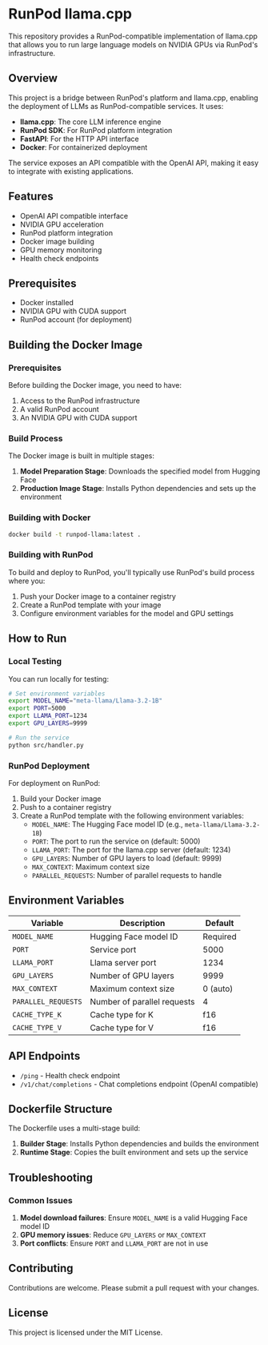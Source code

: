 # RunPod llama.cpp

This repository provides a RunPod-compatible implementation of llama.cpp that allows you to run large language models on NVIDIA GPUs via RunPod's infrastructure.

## Overview

This project is a bridge between RunPod's platform and llama.cpp, enabling the deployment of LLMs as RunPod-compatible services. It uses:

- **llama.cpp**: The core LLM inference engine
- **RunPod SDK**: For RunPod platform integration 
- **FastAPI**: For the HTTP API interface
- **Docker**: For containerized deployment

The service exposes an API compatible with the OpenAI API, making it easy to integrate with existing applications.

## Features

- OpenAI API compatible interface
- NVIDIA GPU acceleration
- RunPod platform integration
- Docker image building
- GPU memory monitoring
- Health check endpoints

## Prerequisites

- Docker installed
- NVIDIA GPU with CUDA support
- RunPod account (for deployment)

## Building the Docker Image

### Prerequisites

Before building the Docker image, you need to have:

1. Access to the RunPod infrastructure
2. A valid RunPod account 
3. An NVIDIA GPU with CUDA support

### Build Process

The Docker image is built in multiple stages:

1. **Model Preparation Stage**: Downloads the specified model from Hugging Face
2. **Production Image Stage**: Installs Python dependencies and sets up the environment

### Building with Docker

```bash
docker build -t runpod-llama:latest .
```

### Building with RunPod

To build and deploy to RunPod, you'll typically use RunPod's build process where you:

1. Push your Docker image to a container registry
2. Create a RunPod template with your image
3. Configure environment variables for the model and GPU settings

## How to Run

### Local Testing

You can run locally for testing:

```bash
# Set environment variables
export MODEL_NAME="meta-llama/Llama-3.2-1B"
export PORT=5000
export LLAMA_PORT=1234
export GPU_LAYERS=9999

# Run the service
python src/handler.py
```

### RunPod Deployment

For deployment on RunPod:

1. Build your Docker image
2. Push to a container registry
3. Create a RunPod template with the following environment variables:
   - `MODEL_NAME`: The Hugging Face model ID (e.g., `meta-llama/Llama-3.2-1B`)
   - `PORT`: The port to run the service on (default: 5000)
   - `LLAMA_PORT`: The port for the llama.cpp server (default: 1234)
   - `GPU_LAYERS`: Number of GPU layers to load (default: 9999)
   - `MAX_CONTEXT`: Maximum context size
   - `PARALLEL_REQUESTS`: Number of parallel requests to handle

## Environment Variables

| Variable | Description | Default |
|------------|-------------|-----------|
| `MODEL_NAME` | Hugging Face model ID | Required |
| `PORT` | Service port | 5000 |
| `LLAMA_PORT` | Llama server port | 1234 |
| `GPU_LAYERS` | Number of GPU layers | 9999 |
| `MAX_CONTEXT` | Maximum context size | 0 (auto) |
| `PARALLEL_REQUESTS` | Number of parallel requests | 4 |
| `CACHE_TYPE_K` | Cache type for K | f16 |
| `CACHE_TYPE_V` | Cache type for V | f16 |

## API Endpoints

- `/ping` - Health check endpoint
- `/v1/chat/completions` - Chat completions endpoint (OpenAI compatible)

## Dockerfile Structure

The Dockerfile uses a multi-stage build:

1. **Builder Stage**: Installs Python dependencies and builds the environment
2. **Runtime Stage**: Copies the built environment and sets up the service

## Troubleshooting

### Common Issues

1. **Model download failures**: Ensure `MODEL_NAME` is a valid Hugging Face model ID
2. **GPU memory issues**: Reduce `GPU_LAYERS` or `MAX_CONTEXT`
3. **Port conflicts**: Ensure `PORT` and `LLAMA_PORT` are not in use

## Contributing

Contributions are welcome. Please submit a pull request with your changes.

## License

This project is licensed under the MIT License.
